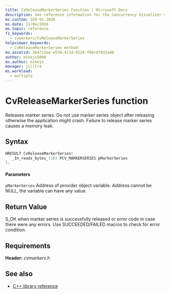 ```yaml
---
title: CvReleaseMarkerSeries Function | Microsoft Docs
description: See reference information for the Concurrency Visualizer SDK function CvReleaseMarkerSeries (C library).
ms.custom: SEO-VS-2020
ms.date: 11/04/2016
ms.topic: reference
f1_keywords: 
  - cvmarkers/CvReleaseMarkerSeries
helpviewer_keywords: 
  - CvReleaseMarkerSeries method
ms.assetid: 3b4711ee-e534-411d-9128-f69cd7932a48
author: mikejo5000
ms.author: mikejo
manager: jillfra
ms.workload: 
  - multiple
---
```

# CvReleaseMarkerSeries function
Releases marker series. Do not use marker series object after releasing otherwise the application might crash. Failure to release marker series causes a memory leak.

## Syntax

```C
HRESULT CvReleaseMarkerSeries(
   _In_reads_bytes_(16) PCV_MARKERSERIES pMarkerSeries
);
```

#### Parameters
 `pMarkerSeries`
 Address of provider object variable. Address cannot be NULL, the variable can have any value.

## Return Value
 S_OK when marker series is successfully released or error code in case there were any errors. Use SUCCEEDED/FAILED macros to check for error condition.

## Requirements
 **Header:** *cvmarkers.h*

## See also
- [C++ library reference](../profiling/cpp-library-reference.md)
